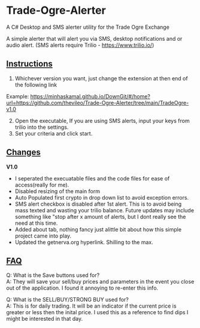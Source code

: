 # Trade-Ogre-Alerter
A C# Desktop and SMS alerter utility for the Trade Ogre Exchange

A simple alerter that will alert you via SMS, desktop notifications and or audio alert. 
(SMS alerts require Trilio - https://www.trilio.io/) 

<h2><b><u>Instructions</b></u></h2>

1) Whichever version you want, just change the extension at then end of the following link

Example: 
https://minhaskamal.github.io/DownGit/#/home?url=https://github.com/thevileo/Trade-Ogre-Alerter/tree/main/TradeOgre-v1.0

2) Open the executable, If you are using SMS alerts, input your keys from trilio into the settings. 
3) Set your criteria and click start.


<h2><b><u>Changes</b></u></h2>

<b> V1.0 </b> 
- I seperated the execuatable files and the code files for ease of access(really for me). 
- Disabled resizing of the main form
- Auto Populated first crypto in drop down list to avoid exception errors. 
- SMS alert checkbox is disabled after 1st alert. This is to avoid being mass texted and wasting your trilio balance. Future updates may include something like "stop after x amount of alerts, but I dont really see the need at this time. 
- Added about tab, nothing fancy just alittle bit about how this simple project came into play.
- Updated the getnerva.org hyperlink. Shilling to the max. 

<h2><b><u>FAQ</b></u></h2>
Q: What is the Save buttons used for? <br>
A: They will save your sell/buy prices and parameters in the event you close out of the application. I found it annoying to re-enter this info. 

Q: What is the SELL/BUY/STRONG BUY used for? <br>
A: This is for daily trading. It will be an indicator if the current price is greater or less then the inital price. I used this as a reference to find dips I might be interested in that day. 
